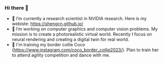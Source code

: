 ### Hi there 👋

<!--
**ShengCN/ShengCN** is a ✨ _special_ ✨ repository because its `README.md` (this file) appears on your GitHub profile.

Here are some ideas to get you started:

- 🔭 I’m currently working on ...
- 🌱 I’m currently learning ...
- 👯 I’m looking to collaborate on ...
- 🤔 I’m looking for help with ...
- 💬 Ask me about ...
- 📫 How to reach me: ...
- 😄 Pronouns: ...
- ⚡ Fun fact: ...
-->

- 🔭 I’m currently a research scientist in NVIDIA research. Here is my webiste: https://shengcn.github.io/
- 🌱 I’m working on computer graphics and computer vision problems. My mission is to create a photorealistic virtual world. Recently I focus on neural rendering and creating a digital twin for real world.
- 🐶 I'm training my border collie Coco (https://www.instagram.com/coco_border_collie2023/). Plan to train her to attend agility competition and dance with me.
